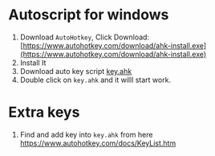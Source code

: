 # Autoscript for windows

1. Download `AutoHotkey`, Click Download: [https://www.autohotkey.com/download/ahk-install.exe](https://www.autohotkey.com/download/ahk-install.exe)
2. Install It
3. Download auto key script [key.ahk](https://github.com/kdhttps/dodo)
4. Double click on `key.ahk` and it willl start work.

# Extra keys
1. Find and add key into `key.ahk` from here https://www.autohotkey.com/docs/KeyList.htm

